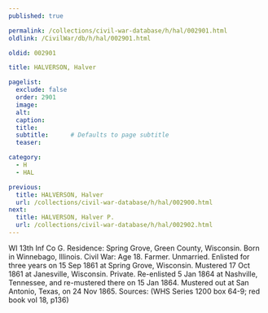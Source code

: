 ```yaml
---
published: true

permalink: /collections/civil-war-database/h/hal/002901.html
oldlink: /CivilWar/db/h/hal/002901.html

oldid: 002901

title: HALVERSON, Halver

pagelist:
  exclude: false
  order: 2901
  image: 
  alt:
  caption:
  title:
  subtitle:      # Defaults to page subtitle
  teaser:

category: 
  - H 
  - HAL

previous:
  title: HALVERSON, Halver
  url: /collections/civil-war-database/h/hal/002900.html  
next:
  title: HALVERSON, Halver P.
  url: /collections/civil-war-database/h/hal/002902.html   
---
```

WI 13th Inf Co G. Residence: Spring Grove, Green County, Wisconsin. Born in Winnebago, Illinois. Civil War: Age 18. Farmer. Unmarried. Enlisted for three years on 15 Sep 1861 at Spring Grove, Wisconsin. Mustered 17 Oct 1861 at Janesville, Wisconsin. Private. Re-enlisted 5 Jan 1864 at Nashville, Tennessee, and re-mustered there on 15 Jan 1864. Mustered out at San Antonio, Texas, on 24 Nov 1865. Sources: (WHS Series 1200 box 64-9; red book vol 18, p136)